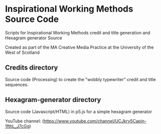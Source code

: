 # Inspirational Working Methods Source Code
Scripts for Inspirational Working Methods credit and title generation and Hexagram generator Source

Created as part of the MA Creative Media Practice at the University of the West of Scotland

## Credits directory
Source code (Processing) to create the "wobbly typewriter" credit and title sequences.

## Hexagram-generator directory
Source code (Javascript/HTML) in p5.js for a simple hexagram generator

YouTube channel: (https://www.youtube.com/channel/UCJkry5Capin-1fthL_J7cGg)
